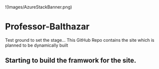 !(Images/AzureStackBanner.png)

# Professor-Balthazar
Test ground to set the stage...
This GitHub Repo contains the site which is planned to be dynamically built  

## Starting to build the framwork for the site.

